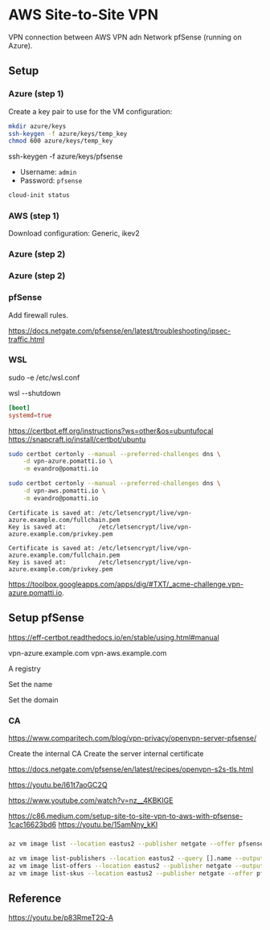 # AWS Site-to-Site VPN

VPN connection between AWS VPN adn Network pfSense (running on Azure).

## Setup

### Azure (step 1)


Create a key pair to use for the VM configuration:

```sh
mkdir azure/keys
ssh-keygen -f azure/keys/temp_key
chmod 600 azure/keys/temp_key
```


ssh-keygen -f azure/keys/pfsense

- Username: `admin`
- Password: `pfsense`

```sh
cloud-init status
```


### AWS (step 1)


Download configuration: Generic, ikev2

### Azure (step 2)

### Azure (step 2)

### pfSense

Add firewall rules.



https://docs.netgate.com/pfsense/en/latest/troubleshooting/ipsec-traffic.html



### WSL

sudo -e /etc/wsl.conf

wsl --shutdown


```toml
[boot]
systemd=true
```

https://certbot.eff.org/instructions?ws=other&os=ubuntufocal
https://snapcraft.io/install/certbot/ubuntu


```sh
sudo certbot certonly --manual --preferred-challenges dns \
    -d vpn-azure.pomatti.io \
    -m evandro@pomatti.io
```

```sh
sudo certbot certonly --manual --preferred-challenges dns \
    -d vpn-aws.pomatti.io \
    -m evandro@pomatti.io
```

```
Certificate is saved at: /etc/letsencrypt/live/vpn-azure.example.com/fullchain.pem
Key is saved at:         /etc/letsencrypt/live/vpn-azure.example.com/privkey.pem
```

```
Certificate is saved at: /etc/letsencrypt/live/vpn-azure.example.com/fullchain.pem
Key is saved at:         /etc/letsencrypt/live/vpn-azure.example.com/privkey.pem
```

 https://toolbox.googleapps.com/apps/dig/#TXT/_acme-challenge.vpn-azure.pomatti.io.

## Setup pfSense

https://eff-certbot.readthedocs.io/en/stable/using.html#manual


vpn-azure.example.com
vpn-aws.example.com


A registry


Set the name

Set the domain

### CA

https://www.comparitech.com/blog/vpn-privacy/openvpn-server-pfsense/

Create the internal CA
Create the server internal certificate

https://docs.netgate.com/pfsense/en/latest/recipes/openvpn-s2s-tls.html


https://youtu.be/I61t7aoGC2Q


https://www.youtube.com/watch?v=nz__4KBKIGE

https://c86.medium.com/setup-site-to-site-vpn-to-aws-with-pfsense-1cac16623bd6
https://youtu.be/15amNny_kKI

###


```sh
az vm image list --location eastus2 --publisher netgate --offer pfsense-plus-public-cloud-fw-vpn-router --sku pfsense-plus-public-tac-lite --all
```

```sh
az vm image list-publishers --location eastus2 --query [].name --output table | grep netgate
az vm image list-offers --location eastus2 --publisher netgate --output table
az vm image list-skus --location eastus2 --publisher netgate --offer pfsense-plus-public-cloud-fw-vpn-router --query [].name --output table
```

## Reference

https://youtu.be/p83RmeT2Q-A